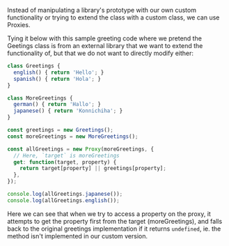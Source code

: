 Instead of manipulating a library's prototype with our own custom functionality or trying to extend the class with a custom class, we can use Proxies.

Tying it below with this sample greeting code where we pretend the Geetings class is from an external library that we want to extend the functionality of, but that we do not want to directly modify either:

```JavaScript
class Greetings {
  english() { return 'Hello'; }
  spanish() { return 'Hola'; }
}

class MoreGreetings {
  german() { return 'Hallo'; }
  japanese() { return 'Konnichiha'; }
}

const greetings = new Greetings();
const moreGreetings = new MoreGreetings();

const allGreetings = new Proxy(moreGreetings, {
  // Here, `target` is moreGreetings
  get: function(target, property) {
    return target[property] || greetings[property];
  },
});

console.log(allGreetings.japanese());
console.log(allGreetings.english());
```

Here we can see that when we try to access a property on the proxy, it attempts to get the property first from the target (moreGreetings), and falls back to the original greetings implementation if it returns `undefined`, ie. the method isn't implemented in our custom version.
